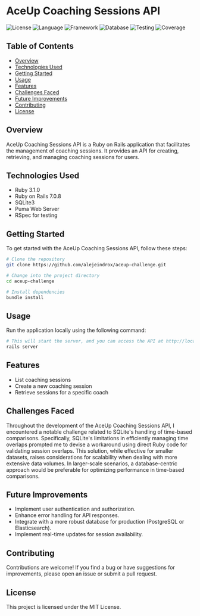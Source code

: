 # AceUp Coaching Sessions API
![License](https://img.shields.io/badge/License-MIT-8fbe1a?labelColor=5c5c5d&style=flat)
![Language](https://img.shields.io/badge/Language-Ruby-f05669?labelColor=626263&style=flat)
![Framework](https://img.shields.io/badge/Framework-Rails-f05669?labelColor=626263&style=flat)
![Database](https://img.shields.io/badge/Database-SQLite3-2282c3?labelColor=626263&style=flat)
![Testing](https://img.shields.io/badge/Testing-RSpec-CDDC39?labelColor=626263&style=flat)
![Coverage](https://img.shields.io/badge/Coverage-100%25-4CAF50?labelColor=626263&style=flat)

## Table of Contents

- [Overview](#overview)
- [Technologies Used](#technologies-used)
- [Getting Started](#getting-started)
- [Usage](#usage)
- [Features](#features)
- [Challenges Faced](#challenges-faced)
- [Future Improvements](#future-improvements)
- [Contributing](#contributing)
- [License](#license)

## Overview

AceUp Coaching Sessions API is a Ruby on Rails application that facilitates the management of coaching sessions. It provides an API for creating, retrieving, and managing coaching sessions for users.

## Technologies Used

- Ruby 3.1.0
- Ruby on Rails 7.0.8
- SQLite3
- Puma Web Server
- RSpec for testing

## Getting Started

To get started with the AceUp Coaching Sessions API, follow these steps:

```bash
# Clone the repository
git clone https://github.com/alejeindrox/aceup-challenge.git

# Change into the project directory
cd aceup-challenge

# Install dependencies
bundle install
```

## Usage

Run the application locally using the following command:

```bash
# This will start the server, and you can access the API at http://localhost:3000.
rails server
```

## Features
* List coaching sessions
* Create a new coaching session
* Retrieve sessions for a specific coach

## Challenges Faced

Throughout the development of the AceUp Coaching Sessions API, I encountered a notable challenge related to SQLite's handling of time-based comparisons. Specifically, SQLite's limitations in efficiently managing time overlaps prompted me to devise a workaround using direct Ruby code for validating session overlaps. This solution, while effective for smaller datasets, raises considerations for scalability when dealing with more extensive data volumes. In larger-scale scenarios, a database-centric approach would be preferable for optimizing performance in time-based comparisons.

## Future Improvements

* Implement user authentication and authorization.
* Enhance error handling for API responses.
* Integrate with a more robust database for production (PostgreSQL or Elasticsearch).
* Implement real-time updates for session availability.

## Contributing

Contributions are welcome! If you find a bug or have suggestions for improvements, please open an issue or submit a pull request.

## License

This project is licensed under the MIT License.
